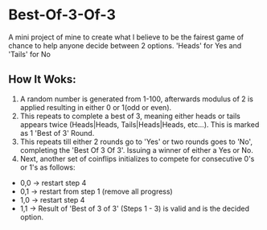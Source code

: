 # Best-Of-3-Of-3
A mini project of mine to create what I believe to be the fairest game of chance to help anyone decide between 2 options.
'Heads' for Yes and 'Tails' for No

## How It Woks:
1. A random number is generated from 1-100, afterwards modulus of 2 is applied resulting in either 0 or 1(odd or even).
2. This repeats to complete a best of 3, meaning either heads or tails appears twice (Heads|Heads, Tails|Heads|Heads, etc...). This is marked as 1 'Best of 3' Round. 
3. This repeats till either 2 rounds go to 'Yes' or two rounds goes to 'No', completing the 'Best Of 3 Of 3'. Issuing a winner of either a Yes or No.
4. Next, another set of coinflips initializes to compete for consecutive 0's or 1's as follows:
- 0,0 -> restart step 4
- 0,1 -> restart from step 1 (remove all progress)
- 1,0 -> restart step 4
- 1,1 -> Result of 'Best of 3 of 3' (Steps 1 - 3) is valid and is the decided option.  
